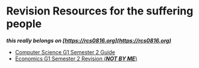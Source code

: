 # Revision Resources for the suffering people

***this really belongs on [https://rcs0816.org](https://rcs0816.org)***

* [Computer Science G1 Semester 2 Guide](https://ezntek.com/revision/comp_sci_g1_s2.html)
* [Economics G1 Semester 2 Revision \(***NOT BY ME***\)](https://ezntek.com/revision/econs_g1_s2.pdf)
